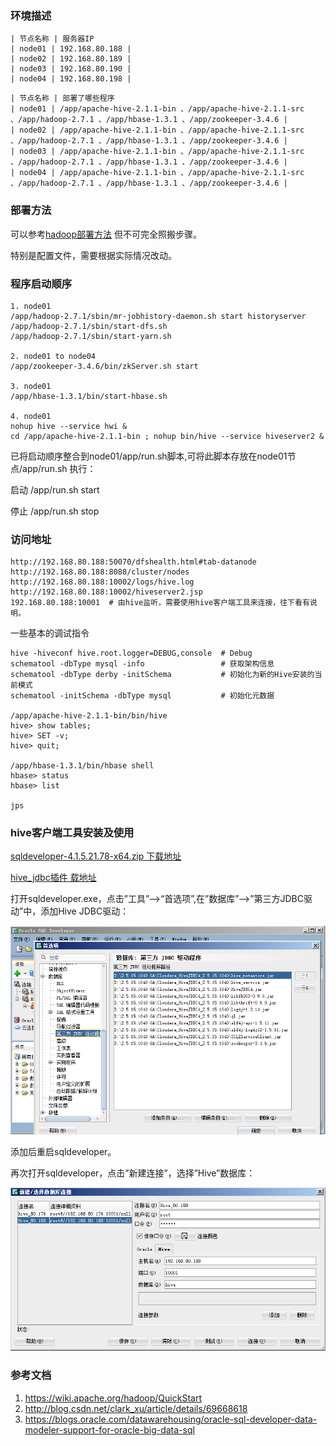 
### 环境描述

```
| 节点名称 | 服务器IP 
| node01 | 192.168.80.188 |
| node02 | 192.168.80.189 |
| node03 | 192.168.80.190 |
| node04 | 192.168.80.198 |
```

```
| 节点名称 | 部署了哪些程序 
| node01 | /app/apache-hive-2.1.1-bin 、/app/apache-hive-2.1.1-src 、/app/hadoop-2.7.1 、/app/hbase-1.3.1 、/app/zookeeper-3.4.6 |
| node02 | /app/apache-hive-2.1.1-bin 、/app/apache-hive-2.1.1-src 、/app/hadoop-2.7.1 、/app/hbase-1.3.1 、/app/zookeeper-3.4.6 |
| node03 | /app/apache-hive-2.1.1-bin 、/app/apache-hive-2.1.1-src 、/app/hadoop-2.7.1 、/app/hbase-1.3.1 、/app/zookeeper-3.4.6 |
| node04 | /app/apache-hive-2.1.1-bin 、/app/apache-hive-2.1.1-src 、/app/hadoop-2.7.1 、/app/hbase-1.3.1 、/app/zookeeper-3.4.6 |
```


### 部署方法

可以参考[hadoop部署方法](http://blog.csdn.net/clark_xu/article/details/69668618) 但不可完全照搬步骤。

特别是配置文件，需要根据实际情况改动。



### 程序启动顺序

```
1. node01
/app/hadoop-2.7.1/sbin/mr-jobhistory-daemon.sh start historyserver
/app/hadoop-2.7.1/sbin/start-dfs.sh
/app/hadoop-2.7.1/sbin/start-yarn.sh

2. node01 to node04
/app/zookeeper-3.4.6/bin/zkServer.sh start

3. node01
/app/hbase-1.3.1/bin/start-hbase.sh

4. node01
nohup hive --service hwi &
cd /app/apache-hive-2.1.1-bin ; nohup bin/hive --service hiveserver2 &
```

已将启动顺序整合到node01/app/run.sh脚本,可将此脚本存放在node01节点/app/run.sh 执行：

启动 /app/run.sh start

停止 /app/run.sh stop


### 访问地址
```
http://192.168.80.188:50070/dfshealth.html#tab-datanode
http://192.168.80.188:8088/cluster/nodes
http://192.168.80.188:10002/logs/hive.log
http://192.168.80.188:10002/hiveserver2.jsp
192.168.80.188:10001  # 由hive监听，需要使用hive客户端工具来连接，往下看有说明。
```

一些基本的调试指令
```
hive -hiveconf hive.root.logger=DEBUG,console  # Debug  
schematool -dbType mysql -info                 # 获取架构信息
schematool -dbType derby -initSchema           # 初始化为新的Hive安装的当前模式
schematool -initSchema -dbType mysql           # 初始化元数据

/app/apache-hive-2.1.1-bin/bin/hive 
hive> show tables; 
hive> SET -v;
hive> quit;

/app/hbase-1.3.1/bin/hbase shell
hbase> status
hbase> list

jps
```

### hive客户端工具安装及使用

[sqldeveloper-4.1.5.21.78-x64.zip 下载地址](http://www.oracle.com/technetwork/developer-tools/sql-developer/downloads/sqldev-downloads-415-3662249.html)

[hive_jdbc插件 载地址](https://www.cloudera.com/downloads/connectors/hive/jdbc/2-5-15.html)


打开sqldeveloper.exe，点击”工具”–>“首选项”,在”数据库”–>”第三方JDBC驱动”中，添加Hive JDBC驱动：

![images](https://github.com/linuxsun/tools/blob/master/config/hadoop_config/image-sqldeveloper.png)

添加后重启sqldeveloper。

再次打开sqldeveloper，点击”新建连接”，选择”Hive”数据库：

![images2](https://github.com/linuxsun/tools/blob/master/config/hadoop_config/image-sqldeveloper-hive.png)



### 参考文档

1. https://wiki.apache.org/hadoop/QuickStart
2. http://blog.csdn.net/clark_xu/article/details/69668618
3. https://blogs.oracle.com/datawarehousing/oracle-sql-developer-data-modeler-support-for-oracle-big-data-sql

